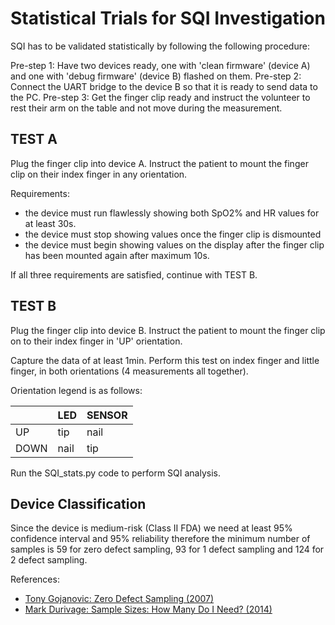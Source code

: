 # Statistical Trials for SQI Investigation

SQI has to be validated statistically by following the following procedure:

  Pre-step 1: Have two devices ready, one with 'clean firmware' (device A) and one with 'debug firmware' (device B) flashed on them.
  Pre-step 2: Connect the UART bridge to the device B so that it is ready to send data to the PC.
  Pre-step 3: Get the finger clip ready and instruct the volunteer to rest their arm on the table and not move during the measurement. 
  
  
  ## TEST A
  Plug the finger clip into device A. Instruct the patient to mount the finger clip on their index finger in any orientation.
  
  Requirements: 
  - the device must run flawlessly showing both SpO2% and HR values for at least 30s. 
  - the device must stop showing values once the finger clip is dismounted
  - the device must begin showing values on the display after the finger clip has been mounted again after maximum 10s.
 
 If all three requirements are satisfied, continue with TEST B.
 
  ## TEST B
 Plug the finger clip into device B. Instruct the patient to mount the finger clip on to their index finger in 'UP' orientation. 
 
 Capture the data of at least 1min. Perform this test on index finger and little finger, in both orientations (4 measurements all together).
 
 Orientation legend is as follows:
 
 ||LED|SENSOR|
 |------|--------|--------|
 |UP|tip|nail|
 |DOWN|nail|tip|
   
Run the SQI_stats.py code to perform SQI analysis. 

## Device Classification
Since the device is medium-risk (Class II FDA) we need at least 95% confidence interval and 95% reliability therefore the minimum number of samples is 59 for zero defect sampling, 93 for 1 defect sampling and 124 for 2 defect sampling.

References:
  - [Tony Gojanovic: Zero Defect Sampling (2007)](http://asq.org/quality-progress/2007/11/basic-quality/zero-defect-sampling.html)
  - [Mark Durivage: Sample Sizes: How Many Do I Need? (2014)](https://www.qualitymag.com/articles/91991-sample-sizes-how-many-do-i-need)
